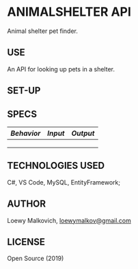 # ANIMALSHELTER API

Animal shelter pet finder. 

## USE

An API for looking up pets in a shelter. 

## SET-UP



## SPECS

| _Behavior_ | _Input_ | _Output_ |
|-|-|-|
| | | |
| | | |
| | | |

## TECHNOLOGIES USED

C#, VS Code, MySQL, EntityFramework;

## AUTHOR

Loewy Malkovich, loewymalkov@gmail.com

## LICENSE

Open Source (2019)
